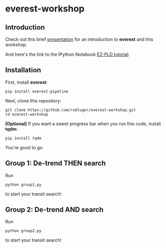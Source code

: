 # everest-workshop

## Introduction

Check out this brief [presentation](everest-workshop.pdf) for an introduction to **everest** and this workshop.

And here's the link to the IPython Notebook [EZ-PLD tutorial](easy_pld.ipynb).

## Installation

First, install **everest**:
```
pip install everest-pipeline
```

Next, clone this repository:
```
git clone https://github.com/rodluger/everest-workshop.git
cd everest-workshop
```

**[Optional]** If you want a sweet progress bar when you run this code, install **tqdm**:
```
pip install tqdm
```

You're good to go. 

## Group 1: De-trend THEN search
Run

```
python group1.py
```

to start your transit search!


## Group 2: De-trend AND search
Run

```
python group2.py
```

to start your transit search!
